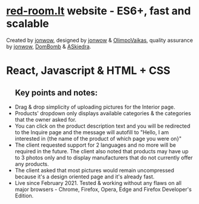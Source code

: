 # <a href="https://red-room.lt/EN/">red-room.lt</a> website - ES6+, fast and scalable

<p>Created by <a href="https://github.com/jonwow">jonwow</a>, designed by <a href="https://github.com/jonwow">jonwow</a> & <a href="https://github.com/OlimpoVaikas">OlimpoVaikas</a>, quality assurance by <a href="https://github.com/jonwow">jonwow</a>, <a href="https://github.com/dominykasvil">DomBomb</a> & <a href="https://github.com/askiedra">ASkiedra</a>.</p>

<h1>React, Javascript & HTML + CSS</h1>

<ul>
  <h2><strong>Key points and notes:</strong></h2>
  <li>Drag & drop simplicity of uploading pictures for the Interior page.</li>
  <li>Products' dropdown only displays available categories & the categories that the owner asked for.</li>
  <li>You can click on the product description text and you will be redirected to the Inquire page and the message will autofill to "Hello, I am interested in {the name of the product of which page you were on}"</li>
  <li>The client requested support for 2 languages and no more will be required in the future. The client also noted that products may have up to 3 photos only and to display manufacturers that do not currently offer any products.</li>
  <li>The client asked that most pictures would remain uncompressed because it's a design oriented page and it's already fast.</li>
  <li>Live since February 2021. Tested & working without any flaws on all major browsers - Chrome, Firefox, Opera, Edge and Firefox Developer's Edition.</li>
</ul>
